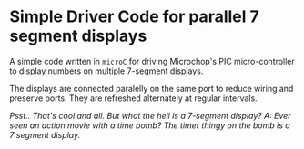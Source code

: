 # Simple Driver Code for parallel 7 segment displays

A simple code written in `microC` for driving Microchop's PIC micro-controller to display numbers on multiple 7-segment displays.

The displays are connected paralelly on the same port to reduce wiring and preserve ports. They are refreshed alternately at regular intervals. 

_Psst.. That's cool and all. But what the hell is a 7-segment display? 
A: Ever seen an action movie with a time bomb? The timer thingy on the bomb is a 7 segment display._

